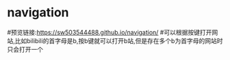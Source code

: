 # navigation
#预览链接:https://sw503544488.github.io/navigation/
#可以根据按键打开网站,比如bilibili的首字母是b,按b键就可以打开b站,但是存在多个b为首字母的网站时只会打开一个
